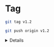 # Tag

```bash
git tag v1.2
```

```bash
git push origin v1.2
```
<details>

```lua
Total 0 (delta 0), reused 0 (delta 0), pack-reused 0
To github-boreal.com:CollegeBoreal/INF1084-202-25A-03.git
 * [new tag]         v1.2 -> v1.2
```

</details>
